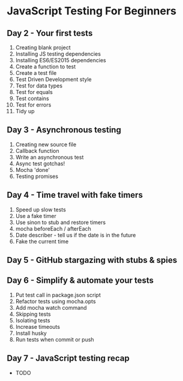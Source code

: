 # JavaScript Testing For Beginners
## Day 2 - Your first tests

1. Creating blank project
2. Installing JS testing dependencies
3. Installing ES6/ES2015 dependencies
4. Create a function to test
5. Create a test file
6. Test Driven Development style
7. Test for data types
8. Test for equals
9. Test contains
10. Test for errors
11. Tidy up

## Day 3 - Asynchronous testing

1. Creating new source file
2. Callback function
3. Write an asynchronous test
4. Async test gotchas!
5. Mocha 'done'
6. Testing promises

## Day 4 - Time travel with fake timers

1. Speed up slow tests
2. Use a fake timer
3. Use sinon to stub and restore timers
4. mocha beforeEach / afterEach
5. Date describer - tell us if the date is in the future
6. Fake the current time















## Day 5 - GitHub stargazing with stubs & spies

## Day 6 - Simplify & automate your tests

1. Put test call in package.json script
2. Refactor tests using mocha.opts
3. Add mocha watch command
4. Skipping tests
5. Isolating tests
6. Increase timeouts
7. Install husky
8. Run tests when commit or push

## Day 7 - JavaScript testing recap

* TODO


